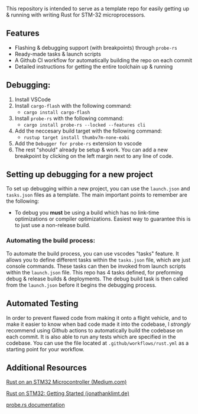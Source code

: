 This repository is intended to serve as a template repo for easily getting up & running with writing Rust for STM-32 microprocessors.
## Features
- Flashing & debugging support (with breakpoints) through `probe-rs`
- Ready-made tasks & launch scripts
- A Github CI workflow for automatically building the repo on each commit
- Detailed instructions for getting the entire toolchain up & running

## Debugging:
1. Install VSCode
2. Install `cargo-flash` with the following command:
   - `cargo install cargo-flash`
3. Install `probe-rs` with the following command:
   - `cargo install probe-rs --locked --features cli`
4. Add the neccesary build target with the following command:
    - `rustup target install thumbv7m-none-eabi`
5. Add the `Debugger for probe-rs` extension to vscode
6. The rest "should" already be setup & work. You can add a new breakpoint by clicking on the left margin next to any line of code.

## Setting up debugging for a new project
To set up debugging within a new project, you can use the `launch.json` and `tasks.json` files as a template. The main important points to remember are the following:
- To debug you **must** be using a build which has no link-time optimizations or compiler optimizations. Easiest way to guarantee this is to just use a non-release build.

### Automating the build process:
To automate the build process, you can use vscodes "tasks" feature. It allows you to define different tasks within the `tasks.json` file, which are just console commands. These tasks can then be invoked from launch scripts within the `launch.json` file. This repo has 4 tasks defined, for preforming debug & release builds & deployments. The debug build task is then called from the `launch.json` before it begins the debugging process.

## Automated Testing
In order to prevent flawed code from making it onto a flight vehicle, and to make it easier to know when bad code made it into the codebase, I *strongly* recommend using Github actions to automatically build the codebase on each commit. It is also able to run any tests which are specified in the codebase. You can use the file located at `.github/workflows/rust.yml` as a starting point for your workflow.

## Additional Resources
[Rust on an STM32 Microcontroller (Medium.com)](https://medium.com/digitalfrontiers/rust-on-a-stm32-microcontroller-90fac16f6342)

[Rust on STM32: Getting Started (jonathanklimt.de)](https://jonathanklimt.de/electronics/programming/embedded-rust/rust-on-stm32-2/)

[probe.rs documentation](https://probe.rs/docs/getting-started/installation/)
